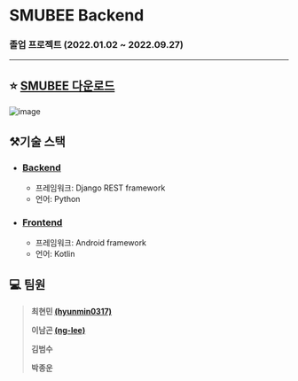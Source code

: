 # SMUBEE Backend

### 졸업 프로젝트 (2022.01.02 ~ 2022.09.27)

---
## :star: [SMUBEE 다운로드](https://play.google.com/store/apps/details?id=com.smu.sumubee)

![image](https://user-images.githubusercontent.com/63601183/191902648-c8414611-a5e0-42fe-bc19-585b515b7bb2.PNG)

## ⚒️기술 스택

* ### [Backend](https://github.com/hyunmin0317/SMUBEE-BE)
    * 프레임워크: Django REST framework
    * 언어: Python
* ### [Frontend](https://github.com/hyunmin0317/SMUBEE-FE)
    * 프레임워크: Android framework
    * 언어: Kotlin

## :computer: 팀원 

> **최현민 [(hyunmin0317)](https://github.com/hyunmin0317)**
>
> **이남곤 [(ng-lee)](https://github.com/ng-lee)**
> 
> **김범수** 
> 
> **박종운**
